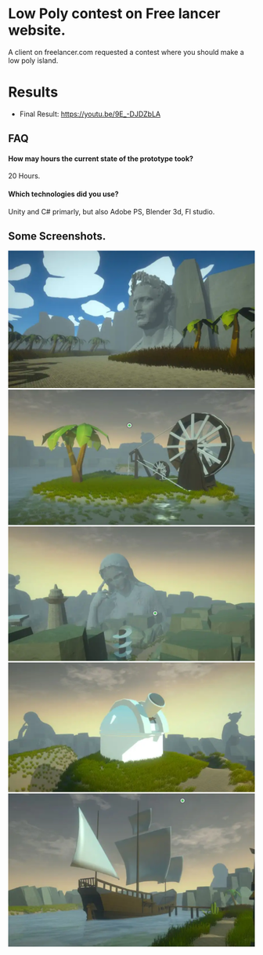 
# Low Poly contest on Free lancer website.

A client on freelancer.com requested a contest where you should make a low poly island.

# Results

- Final Result: https://youtu.be/9E_-DJDZbLA


## FAQ

#### How may hours the current state of the prototype took?

20 Hours.

#### Which technologies did you use?

Unity and C# primarly, but also Adobe PS, Blender 3d, Fl studio.


## Some Screenshots.

![App Screenshot](https://github.com/MohamedNourSadek/LowPolyContest/blob/main/Screenshots/0.png)
![App Screenshot](https://github.com/MohamedNourSadek/LowPolyContest/blob/main/Screenshots/1.png)
![App Screenshot](https://github.com/MohamedNourSadek/LowPolyContest/blob/main/Screenshots/2.png)
![App Screenshot](https://github.com/MohamedNourSadek/LowPolyContest/blob/main/Screenshots/3.png)
![App Screenshot](https://github.com/MohamedNourSadek/LowPolyContest/blob/main/Screenshots/4.png)






